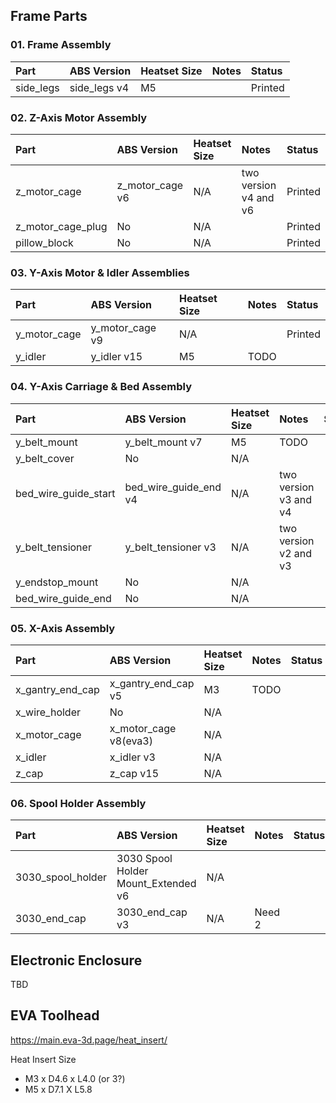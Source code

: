 

## Frame Parts
### 01. Frame Assembly
|Part|ABS Version|Heatset Size|Notes|Status|
|:---|:---|:---|:---|:---|
|side_legs|side_legs v4|M5||Printed|

### 02. Z-Axis Motor Assembly
|Part|ABS Version|Heatset Size|Notes|Status|
|:---|:---|:---|:---|:---|
|z_motor_cage|z_motor_cage v6|N/A|two version v4 and v6|Printed|
|z_motor_cage_plug|No|N/A||Printed|
|pillow_block|No|N/A||Printed|

### 03. Y-Axis Motor & Idler Assemblies
|Part|ABS Version|Heatset Size|Notes|Status|
|:---|:---|:---|:---|:---|
|y_motor_cage|y_motor_cage v9|N/A||Printed|
|y_idler|y_idler v15|M5|TODO||

### 04. Y-Axis Carriage & Bed Assembly
|Part|ABS Version|Heatset Size|Notes|Status|
|:---|:---|:---|:---|:---|
|y_belt_mount|y_belt_mount v7|M5|TODO||
|y_belt_cover|No|N/A|||
|bed_wire_guide_start|bed_wire_guide_end v4|N/A|two version v3 and v4||
|y_belt_tensioner|y_belt_tensioner v3|N/A|two version v2 and v3||
|y_endstop_mount|No|N/A|||
|bed_wire_guide_end|No|N/A|||

### 05. X-Axis Assembly
|Part|ABS Version|Heatset Size|Notes|Status|
|:---|:---|:---|:---|:---|
|x_gantry_end_cap|x_gantry_end_cap v5|M3|TODO||
|x_wire_holder|No|N/A|||
|x_motor_cage|x_motor_cage v8(eva3)|N/A|||
|x_idler|x_idler v3|N/A|||
|z_cap|z_cap v15|N/A|||

### 06. Spool Holder Assembly
|Part|ABS Version|Heatset Size|Notes|Status|
|:---|:---|:---|:---|:---|
|3030_spool_holder|3030 Spool Holder Mount_Extended v6|N/A|||
|3030_end_cap|3030_end_cap v3|N/A|Need 2||

## Electronic Enclosure
TBD

## EVA Toolhead
https://main.eva-3d.page/heat_insert/

Heat Insert Size
- M3 x D4.6 x L4.0 (or 3?)
- M5 x D7.1 X L5.8
